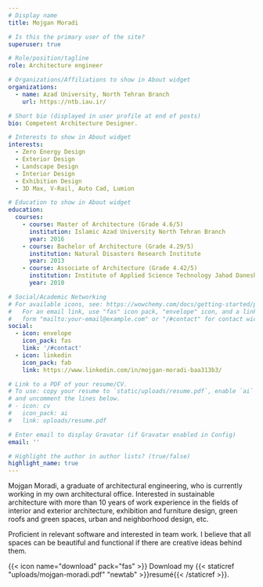 ```yaml
---
# Display name
title: Mojgan Moradi

# Is this the primary user of the site?
superuser: true

# Role/position/tagline
role: Architecture engineer

# Organizations/Affiliations to show in About widget
organizations:
  - name: Azad University, North Tehran Branch
    url: https://ntb.iau.ir/

# Short bio (displayed in user profile at end of posts)
bio: Competent Architecture Designer.

# Interests to show in About widget
interests:
  - Zero Energy Design
  - Exterior Design
  - Landscape Design
  - Interior Design
  - Exhibition Design
  - 3D Max, V-Rail, Auto Cad, Lumion

# Education to show in About widget
education:
  courses:
    - course: Master of Architecture (Grade 4.6/5)
      institution: Islamic Azad University North Tehran Branch
      year: 2016
    - course: Bachelor of Architecture (Grade 4.29/5)
      institution: Natural Disasters Research Institute
      year: 2013
    - course: Associate of Architecture (Grade 4.42/5)
      institution: Institute of Applied Science Technology Jahad Daneshgahi
      year: 2010

# Social/Academic Networking
# For available icons, see: https://wowchemy.com/docs/getting-started/page-builder/#icons
#   For an email link, use "fas" icon pack, "envelope" icon, and a link in the
#   form "mailto:your-email@example.com" or "/#contact" for contact widget.
social:
  - icon: envelope
    icon_pack: fas
    link: '/#contact'
  - icon: linkedin
    icon_pack: fab
    link: https://www.linkedin.com/in/mojgan-moradi-baa313b3/

# Link to a PDF of your resume/CV.
# To use: copy your resume to `static/uploads/resume.pdf`, enable `ai` icons in `params.toml`,
# and uncomment the lines below.
# - icon: cv
#   icon_pack: ai
#   link: uploads/resume.pdf

# Enter email to display Gravatar (if Gravatar enabled in Config)
email: ''

# Highlight the author in author lists? (true/false)
highlight_name: true
---
```


Mojgan Moradi, a graduate of architectural engineering, who is currently working in my own architectural office. Interested in sustainable architecture with more than 10 years of work experience in the fields of interior and exterior architecture, exhibition and furniture design, green roofs and green spaces, urban and neighborhood design, etc.

Proficient in relevant software and interested in team work. I believe that all spaces can be beautiful and functional if there are creative ideas behind them.

{{< icon name="download" pack="fas" >}} Download my {{< staticref "uploads/mojgan-moradi.pdf" "newtab" >}}resumé{{< /staticref >}}.
